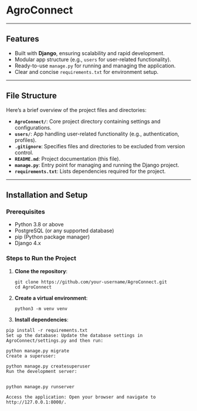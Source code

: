 # AgroConnect

---

## Features

- Built with **Django**, ensuring scalability and rapid development.
- Modular app structure (e.g., `users` for user-related functionality).
- Ready-to-use `manage.py` for running and managing the application.
- Clear and concise `requirements.txt` for environment setup.

---

## File Structure

Here’s a brief overview of the project files and directories:

- **`AgroConnect/`**: Core project directory containing settings and configurations.
- **`users/`**: App handling user-related functionality (e.g., authentication, profiles).
- **`.gitignore`**: Specifies files and directories to be excluded from version control.
- **`README.md`**: Project documentation (this file).
- **`manage.py`**: Entry point for managing and running the Django project.
- **`requirements.txt`**: Lists dependencies required for the project.

---

## Installation and Setup

### Prerequisites
- Python 3.8 or above
- PostgreSQL (or any supported database)
- pip (Python package manager)
- Django 4.x

### Steps to Run the Project
1. **Clone the repository**:
   ```
   git clone https://github.com/your-username/AgroConnect.git
   cd AgroConnect
   ```
2. **Create a virtual environment**:
   ```
   python3 -m venv venv
   ```
3. **Install dependencies**:
```
pip install -r requirements.txt
Set up the database: Update the database settings in AgroConnect/settings.py and then run:

python manage.py migrate
Create a superuser:

python manage.py createsuperuser
Run the development server:


python manage.py runserver

Access the application: Open your browser and navigate to http://127.0.0.1:8000/.
```
